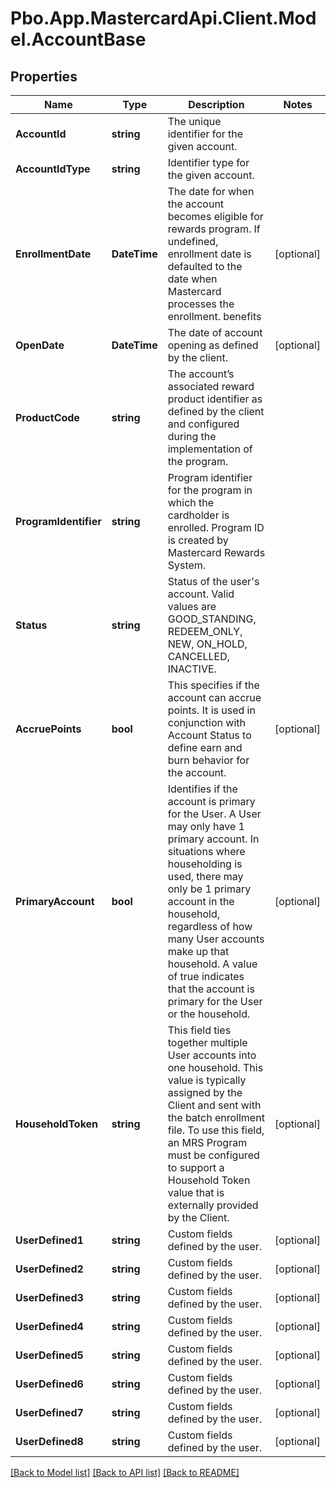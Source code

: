 # Pbo.App.MastercardApi.Client.Model.AccountBase
## Properties

Name | Type | Description | Notes
------------ | ------------- | ------------- | -------------
**AccountId** | **string** | The unique identifier for the given account. | 
**AccountIdType** | **string** | Identifier type for the given account. | 
**EnrollmentDate** | **DateTime** | The date for when the account becomes eligible for rewards program. If undefined, enrollment date is defaulted to the date when Mastercard processes the enrollment. benefits | [optional] 
**OpenDate** | **DateTime** | The date of account opening as defined by the client. | [optional] 
**ProductCode** | **string** | The account’s associated reward product identifier as defined by the client and configured during the implementation of the program. | 
**ProgramIdentifier** | **string** | Program identifier for the program in which the cardholder is enrolled. Program ID is created by Mastercard Rewards System. | 
**Status** | **string** | Status of the user&#39;s account. Valid values are GOOD_STANDING, REDEEM_ONLY, NEW, ON_HOLD, CANCELLED, INACTIVE. | 
**AccruePoints** | **bool** | This specifies if the account can accrue points. It is used in conjunction with Account Status to define earn and burn behavior for the account. | [optional] 
**PrimaryAccount** | **bool** | Identifies if the account is primary for the User. A User may only have 1 primary account. In situations where householding is used, there may only be 1 primary account in the household, regardless of how many User accounts make up that household. A value of true indicates that the account is primary for the User or the household. | [optional] 
**HouseholdToken** | **string** | This field ties together multiple User accounts into one household. This value is typically assigned by the Client and sent with the batch enrollment file. To use this field, an MRS Program must be configured to support a Household Token value that is externally provided by the Client. | [optional] 
**UserDefined1** | **string** | Custom fields defined by the user. | [optional] 
**UserDefined2** | **string** | Custom fields defined by the user. | [optional] 
**UserDefined3** | **string** | Custom fields defined by the user. | [optional] 
**UserDefined4** | **string** | Custom fields defined by the user. | [optional] 
**UserDefined5** | **string** | Custom fields defined by the user. | [optional] 
**UserDefined6** | **string** | Custom fields defined by the user. | [optional] 
**UserDefined7** | **string** | Custom fields defined by the user. | [optional] 
**UserDefined8** | **string** | Custom fields defined by the user. | [optional] 

[[Back to Model list]](../README.md#documentation-for-models) [[Back to API list]](../README.md#documentation-for-api-endpoints) [[Back to README]](../README.md)

